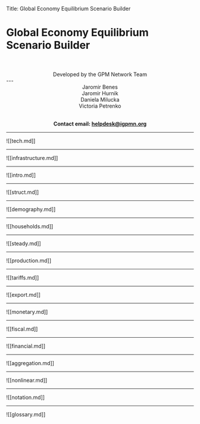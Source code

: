 Title: Global Economy Equilibrium Scenario Builder

# Global Economy Equilibrium Scenario Builder

<br>
<br>

<center>Developed by the GPM Network Team</center>
---

<center>Jaromir Benes</center>
<center>Jaromir Hurnik</center>
<center>Daniela Milucka</center>
<center>Victoria Petrenko</center>

<br>

**<center>Contact email: helpdesk@igpmn.org</center>**

---
![[tech.md]]

---

![[infrastructure.md]]

---

![[intro.md]]

---

![[struct.md]]

---

![[demography.md]]

---

![[households.md]]

---

![[steady.md]]

---

![[production.md]]

---

![[tariffs.md]]

---

![[export.md]]

---

![[monetary.md]]

---

![[fiscal.md]]

---

![[financial.md]]

---

![[aggregation.md]]

---

![[nonlinear.md]]

---

![[notation.md]]

---

![[glossary.md]]



